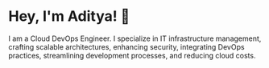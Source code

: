 # Hey, I'm Aditya! 👋

I am a Cloud DevOps Engineer. I specialize in IT infrastructure management, crafting scalable architectures, enhancing security, integrating DevOps practices, streamlining development processes, and reducing cloud costs.
